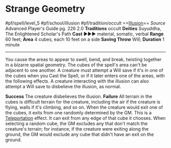 # Strange Geometry
#pf/spell/level_5 #pf/school/illusion #pf/tradition/occult
==[Illusion](../../../Traits/Illusion.md)==
*Source* Advanced Player's Guide pg. 226 2.0
**Traditions** occult
**Deities** Suyuddha, The Enlightened Scholar's Path
**Cast** ►►► material, somatic, verbal
**Range** 60 feet; **Area** 4 cubes, each 10 feet on a side
**Saving Throw** Will; **Duration** 1 minute

---
You cause the areas to appear to swell, bend, and break, twisting together in a bizarre spatial geometry. The cubes of the spell's area can't be adjacent to one another. A creature must attempt a Will save if it's in one of the cubes when you Cast the Spell, or if it later enters one of the areas, with the following effects. A creature interacting with the illusion can also attempt a Will save to disbelieve the illusion, as normal.

**Success** The creature disbelieves the illusion.
**Failure** All terrain in the cubes is difficult terrain for the creature, including the air if the creature is flying, walls if it's climbing, and so on. When the creature would exit one of the cubes, it exits from one randomly determined by the GM. This is a [Teleportation](../../../Traits/Teleportation.md) effect. It can exit from any edge of that cube it chooses. When selecting a random cube, the GM excludes any that don't match the creature's terrain; for instance, if the creature were exiting along the ground, the GM would exclude any cube that didn't have an exit on the ground.